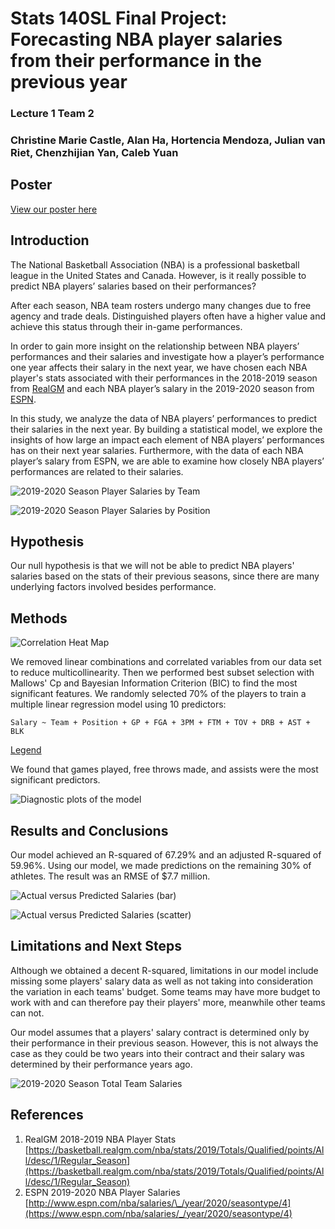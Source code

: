 # Stats 140SL Final Project: Forecasting NBA player salaries from their performance in the previous year

### Lecture 1 Team 2

### Christine Marie Castle, Alan Ha, Hortencia Mendoza, Julian van Riet, Chenzhijian Yan, Caleb Yuan

## Poster

[View our poster here](/STATS140SL_images/STATS140SL_final_project.pdf)

## Introduction

The National Basketball Association (NBA) is a professional basketball league in the United States and Canada. However, is it really possible to predict NBA players’ salaries based on their performances?

After each season, NBA team rosters undergo many changes due to free agency and trade deals. Distinguished players often have a higher value and achieve this status through their in-game performances.

In order to gain more insight on the relationship between NBA players’ performances and their salaries and investigate how a player’s performance one year affects their salary in the next year, we have chosen each NBA player's stats associated with their performances in the 2018-2019 season from [RealGM](https://basketball.realgm.com/nba/stats/2019/Totals/Qualified/points/All/desc/1/Regular_Season) and each NBA player’s salary in the 2019-2020 season from [ESPN](http://www.espn.com/nba/salaries/_/year/2020/seasontype/4).

In this study, we analyze the data of NBA players’ performances to predict their salaries in the next year. By building a statistical model, we explore the insights of how large an impact each element of NBA players’ performances has on their next year salaries. Furthermore, with the data of each NBA player’s salary from ESPN, we are able to examine how closely NBA players’ performances are related to their salaries.

![2019-2020 Season Player Salaries by Team](/STATS140SL_images/salaries_by_team.png)

![2019-2020 Season Player Salaries by Position](/STATS140SL_images/salary_by_position.png)

## Hypothesis

Our null hypothesis is that we will not be able to predict NBA players' salaries based on the stats of their previous seasons, since there are many underlying factors involved besides performance.

## Methods

![Correlation Heat Map](/STATS140SL_images/corr_matrix.png)

We removed linear combinations and correlated variables from our data set to reduce multicollinearity. Then we performed best subset selection with Mallows' Cp and Bayesian Information Criterion (BIC) to find the most significant features. We randomly selected 70\% of the players to train a multiple linear regression model using 10 predictors:

    Salary ~ Team + Position + GP + FGA + 3PM + FTM + TOV + DRB + AST + BLK

[Legend](https://basketball.realgm.com/info/glossary)

We found that games played, free throws made, and assists were the most significant predictors.

![Diagnostic plots of the model](/STATS140SL_images/diagnostic_plots.png)

## Results and Conclusions

Our model achieved an R-squared of 67.29\% and an adjusted R-squared of 59.96\%. Using our model, we made predictions on the remaining 30\% of athletes. The result was an RMSE of \$7.7 million.

![Actual versus Predicted Salaries (bar)](/STATS140SL_images/abs_simple_actual_pred.png)

![Actual versus Predicted Salaries (scatter)](/STATS140SL_images/actual_vs_predicted.png)

## Limitations and Next Steps

Although we obtained a decent R-squared, limitations in our model include missing some players' salary data as well as not taking into consideration the variation in each teams' budget. Some teams may have more budget to work with and can therefore pay their players' more, meanwhile other teams can not.

Our model assumes that a players' salary contract is determined only by their performance in their previous season. However, this is not always the case as they could be two years into their contract and their salary was determined by their performance years ago.

![2019-2020 Season Total Team Salaries](/STATS140SL_images/total_team_salaries.png)

## References

1. RealGM 2018-2019 NBA Player Stats [https://basketball.realgm.com/nba/stats/2019/Totals/Qualified/points/All/desc/1/Regular_Season](https://basketball.realgm.com/nba/stats/2019/Totals/Qualified/points/All/desc/1/Regular_Season)
2. ESPN 2019-2020 NBA Player Salaries [http://www.espn.com/nba/salaries/\_/year/2020/seasontype/4](https://www.espn.com/nba/salaries/_/year/2020/seasontype/4)
